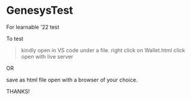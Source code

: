 # GenesysTest

For learnable '22 test

To test
>kindly open in VS code under a file.
>right click on Wallet.html
>click open with live server 

OR

save as html file
open with a browser of your choice.


THANKS!

